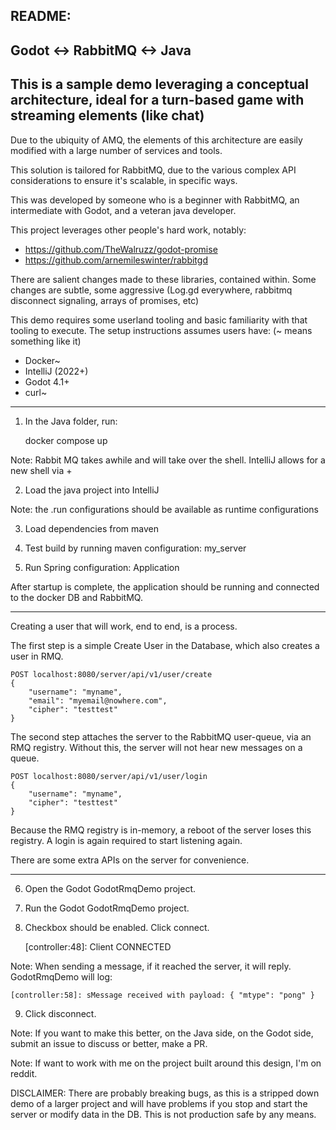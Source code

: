README: 
-
Godot <-> RabbitMQ <-> Java
-----

This is a sample demo leveraging a conceptual architecture, ideal for a turn-based game with streaming elements (like chat)
------

Due to the ubiquity of AMQ, the elements of this architecture are easily modified with a large number of services and tools.

This solution is tailored for RabbitMQ, due to the various complex API considerations to ensure it's scalable, in specific ways.

This was developed by someone who is a beginner with RabbitMQ, an intermediate with Godot, and a veteran java developer.

This project leverages other people's hard work, notably:
* https://github.com/TheWalruzz/godot-promise
* https://github.com/arnemileswinter/rabbitgd

There are salient changes made to these libraries, contained within. 
Some changes are subtle, some aggressive (Log.gd everywhere, rabbitmq disconnect signaling, arrays of promises, etc) 

This demo requires some userland tooling and basic familiarity with that tooling to execute.
The setup instructions assumes users have: (~ means something like it)

* Docker~
* IntelliJ (2022+)
* Godot 4.1+
* curl~
-----

1. In the Java folder, run:
 

    docker compose up

Note: Rabbit MQ takes awhile and will take over the shell. IntelliJ allows for a new shell via +

2. Load the java project into IntelliJ

Note: the .run configurations should be available as runtime configurations

3. Load dependencies from maven

4. Test build by running maven configuration: my_server 

5. Run Spring configuration: Application

After startup is complete, the application should be running and connected to the docker DB and RabbitMQ.

-----

Creating a user that will work, end to end, is a process.

The first step is a simple Create User in the Database, which also creates a user in RMQ.

    POST localhost:8080/server/api/v1/user/create
    {
        "username": "myname",
        "email": "myemail@nowhere.com",
        "cipher": "testtest"
    }

The second step attaches the server to the RabbitMQ user-queue, via an RMQ registry. 
Without this, the server will not hear new messages on a queue.

    POST localhost:8080/server/api/v1/user/login
    {
        "username": "myname",
        "cipher": "testtest"
    }

Because the RMQ registry is in-memory, a reboot of the server loses this registry.
A login is again required to start listening again.

There are some extra APIs on the server for convenience.

-----

6. Open the Godot GodotRmqDemo project.
7. Run the Godot GodotRmqDemo project.
8. Checkbox should be enabled. Click connect.


    [controller:48]: Client CONNECTED

Note: When sending a message, if it reached the server, it will reply. GodotRmqDemo will log:

    [controller:58]: sMessage received with payload: { "mtype": "pong" }

9. Click disconnect.

Note: If you want to make this better, on the Java side, on the Godot side, submit an issue to discuss or better, make a PR.

Note: If want to work with me on the project built around this design, I'm on reddit.

DISCLAIMER:
There are probably breaking bugs, as this is a stripped down demo of a larger project and will have problems if you stop and start the server or modify data in the DB. This is not production safe by any means.
